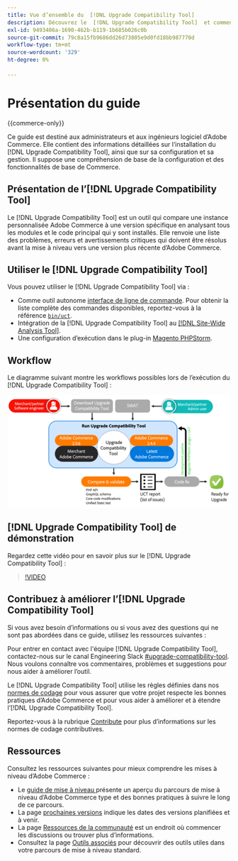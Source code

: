 ```yaml
---
title: Vue d’ensemble du  [!DNL Upgrade Compatibility Tool]
description: Découvrez le  [!DNL Upgrade Compatibility Tool]  et comment il peut vous aider à réaliser votre projet Adobe Commerce.
exl-id: 9493406a-1690-462b-b119-1b685b026c0b
source-git-commit: 79c8a15fb9686dd26d73805e9d0fd18bb987770d
workflow-type: tm+mt
source-wordcount: '329'
ht-degree: 0%

---
```


# Présentation du guide

{{commerce-only}}

Ce guide est destiné aux administrateurs et aux ingénieurs logiciel d’Adobe Commerce. Elle contient des informations détaillées sur l’installation du [!DNL Upgrade Compatibility Tool], ainsi que sur sa configuration et sa gestion. Il suppose une compréhension de base de la configuration et des fonctionnalités de base de Commerce.

## Présentation de l’[!DNL Upgrade Compatibility Tool]

Le [!DNL Upgrade Compatibility Tool] est un outil qui compare une instance personnalisée Adobe Commerce à une version spécifique en analysant tous les modules et le code principal qui y sont installés. Elle renvoie une liste des problèmes, erreurs et avertissements critiques qui doivent être résolus avant la mise à niveau vers une version plus récente d’Adobe Commerce.

## Utiliser le [!DNL Upgrade Compatibility Tool]

Vous pouvez utiliser le [!DNL Upgrade Compatibility Tool] via :

- Comme outil autonome [interface de ligne de commande](../upgrade-compatibility-tool/run.md). Pour obtenir la liste complète des commandes disponibles, reportez-vous à la référence [`bin/uct`](../../tools/reference/uct.md).
- Intégration de la [!DNL Upgrade Compatibility Tool] au [[!DNL Site-Wide Analysis Tool]](../upgrade-compatibility-tool/integrate-analysis-tool.md).
- Une configuration d’exécution dans le plug-in [Magento PHPStorm](../upgrade-compatibility-tool/run-configuration-phpstorm-plugin.md).

## Workflow

Le diagramme suivant montre les workflows possibles lors de l’exécution du [!DNL Upgrade Compatibility Tool] :

![[!DNL Upgrade Compatibility Tool] Diagramme](../../assets/upgrade-guide/uct-diagram-v5.png)

## [!DNL Upgrade Compatibility Tool] de démonstration

Regardez cette vidéo pour en savoir plus sur le [!DNL Upgrade Compatibility Tool] :

>[!VIDEO](https://video.tv.adobe.com/v/341245?quality=12)

## Contribuez à améliorer l’[!DNL Upgrade Compatibility Tool]

Si vous avez besoin d’informations ou si vous avez des questions qui ne sont pas abordées dans ce guide, utilisez les ressources suivantes :

Pour entrer en contact avec l&#39;équipe [!DNL Upgrade Compatibility Tool], contactez-nous sur le canal Engineering Slack [#upgrade-compatibility-tool](https://magentocommeng.slack.com/archives/C019Y143U9F). Nous voulons connaître vos commentaires, problèmes et suggestions pour nous aider à améliorer l’outil.

Le [!DNL Upgrade Compatibility Tool] utilise les règles définies dans nos [normes de codage](https://developer.adobe.com/commerce/php/coding-standards/) pour vous assurer que votre projet respecte les bonnes pratiques d’Adobe Commerce et pour vous aider à améliorer et à étendre l’[!DNL Upgrade Compatibility Tool].

Reportez-vous à la rubrique [Contribute](https://developer.adobe.com/commerce/php/coding-standards/contributing/) pour plus d’informations sur les normes de codage contributives.

## Ressources

Consultez les ressources suivantes pour mieux comprendre les mises à niveau d’Adobe Commerce :

- Le [ guide de mise à niveau ](../overview.md) présente un aperçu du parcours de mise à niveau d’Adobe Commerce type et des bonnes pratiques à suivre le long de ce parcours.
- La page [prochaines versions](https://experienceleague.adobe.com/en/docs/commerce-operations/release/planning/schedule) indique les dates des versions planifiées et à venir.
- La page [Ressources de la communauté](https://developer.adobe.com/commerce/contributor/community/) est un endroit où commencer les discussions ou trouver plus d’informations.
- Consultez la page [Outils associés](../upgrade-compatibility-tool/related-tools.md) pour découvrir des outils utiles dans votre parcours de mise à niveau standard.
